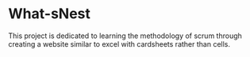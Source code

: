 # What-sNest
This project is dedicated to learning the methodology of scrum through creating a website similar to excel with cardsheets rather than cells.
